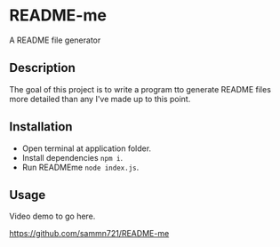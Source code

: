 # README-me
A README file generator

## Description 
The goal of this project is to write a program tto generate README files more detailed than any I've made up to this point.

## Installation
- Open terminal at application folder.
- Install dependencies `npm i`.
- Run READMEme `node index.js`.

## Usage
Video demo to go here.

https://github.com/sammn721/README-me